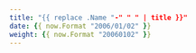 ```yaml
---
title: "{{ replace .Name "-" " " | title }}"
date: {{ now.Format "2006/01/02" }}
weight: {{ now.Format "20060102" }}
---
```


